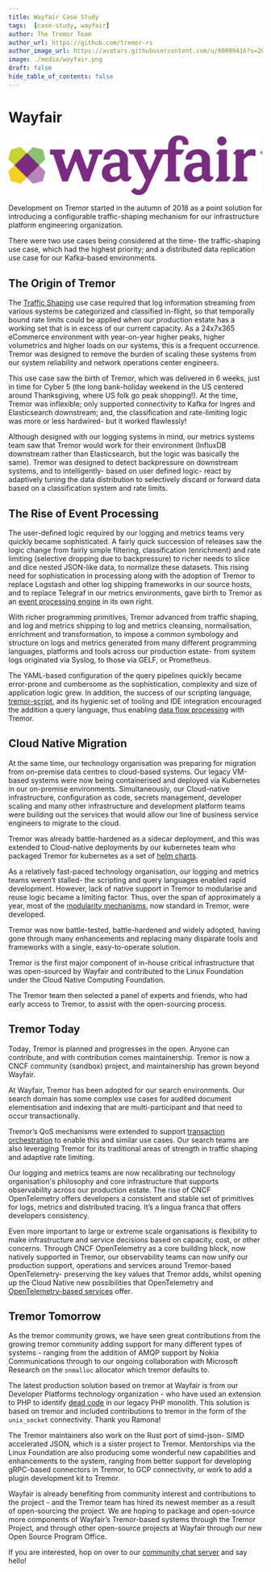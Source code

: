 ```yaml
---
title: Wayfair Case Study
tags:  [case-study, wayfair]
author: The Tremor Team
author_url: https://github.com/tremor-rs
author_image_url: https://avatars.githubusercontent.com/u/60009416?s=200&v=4
image: ./media/wayfair.png
draft: false
hide_table_of_contents: false
---
```


# Wayfair

![wayfair](./media/wayfair.png)

Development on Tremor started in the autumn of 2018 as a point solution
for introducing a configurable traffic-shaping mechanism for our
infrastructure platform engineering organization.

There were two use cases being considered at the time- the traffic-shaping use case, which had the highest priority; and a distributed data replication use case for our Kafka-based environments.

## The Origin of Tremor

The [Traffic Shaping](./2021-11-02-traffic-shaping.md)
use case required that log information streaming from various systems be
categorized and classified in-flight, so that temporally bound rate
limits could be applied when our production estate has a
working set that is in excess of our current capacity. As a
24x7x365 eCommerce environment with year-on-year higher peaks,
higher volumetrics and higher loads on our systems, this is a frequent
occurrence. Tremor was designed to remove the burden of scaling these
systems from our system reliability and network operations center
engineers.  
  
This use case saw the birth of Tremor, which was delivered in 6 weeks,
just in time for Cyber 5 (the long bank-holiday weekend in the US centered around Thanksgiving,
where US folk go peak shopping!). At the time, Tremor was inflexible; only
supported connectivity to Kafka for Ingres and Elasticsearch downstream; and, the classification
and rate-limiting logic was more or less hardwired- but it worked flawlessly!

Although designed with our logging systems in mind, our metrics systems
team saw that Tremor would work for their environment (InfluxDB downstream rather than Elasticsearch, but the logic was
basically the same). Tremor was designed to detect backpressure on downstream systems, and to intelligently- based on user defined
logic- react by adaptively tuning the data distribution to
selectively discard or forward data based on a classification system and rate limits.

## The Rise of Event Processing

The user-defined logic required by our logging and metrics teams very
quickly became sophisticated. A fairly quick succession of releases saw
the logic change from fairly simple filtering, classification (enrichment)
and rate limiting (selective dropping due to backpressure) to richer needs to slice and dice nested JSON-like data, to normalize
these datasets. This rising need for sophistication in processing along with the adoption of Tremor to replace Logstash and other log shipping frameworks in our
source hosts, and to replace Telegraf in our metrics environments, gave birth to Tremor as an [event processing engine](./2021-11-03-data-distribution.md) in its own right.

With richer programming primitives, Tremor advanced from traffic shaping,
and log and metrics shipping to log and metrics cleansing, normalisation,
enrichment and transformation, to impose a common symbology and structure
on logs and metrics generated from many different programming languages,
platforms and tools across our production estate- from system logs
originated via Syslog, to those via GELF, or Prometheus.

The YAML-based configuration of the query pipelines quickly became error-prone and cumbersome as the sophistication, complexity and size of
application logic grew. In addition, the success of our scripting
language, [tremor-script](/docs/getting-started/scripting),
and its hygienic set of tooling and IDE integration encouraged the addition a
query language, thus enabling [data flow processing](./2021-11-04-data-flow.md) with Tremor.

## Cloud Native Migration

At the same time, our technology organisation was preparing for migration
from on-premise data centres to cloud-based systems. Our legacy VM-based
systems were now being containerised and deployed via Kubernetes in our
on-premise environments. Simultaneously, our Cloud-native infrastructure, configuration as code,
secrets management, developer scaling and many other infrastructure and
development platform teams were building out the services that would
allow our line of business service engineers to migrate to the cloud.

Tremor was already battle-hardened as a sidecar deployment, and this was
extended to Cloud-native deployments by our kubernetes team who packaged
Tremor for kubernetes as a set of [helm charts](./2021-11-05-kubernetes-sidecars.md).

As a relatively fast-paced technology organisation, our logging and
metrics teams weren’t stalled- the scripting and query languages
enabled rapid development. However, lack of native support in Tremor to
modularise and reuse logic became a limiting factor. Thus, over the span of approximately a year, most of the [modularity mechanisms](./2021-11-06-modularity.md), now standard in Tremor, were developed.

Tremor was now battle-tested, battle-hardened and widely adopted, having
gone through many enhancements and replacing many disparate tools and
frameworks with a single, easy-to-operate solution.  
  
Tremor is the first major component of in-house critical infrastructure
that was open-sourced by Wayfair and contributed to the Linux Foundation
under the Cloud Native Computing Foundation.

The Tremor team then selected a panel of experts and friends, who had early
access to Tremor, to assist with the open-sourcing process.

## Tremor Today

Today, Tremor is planned and progresses in the open. Anyone can
contribute, and with contribution comes maintainership. Tremor is now a CNCF
community (sandbox) project, and maintainership has grown beyond
Wayfair.

At Wayfair, Tremor has been adopted for our search environments. Our
search domain has some complex use cases for audited document
elementisation and indexing that are multi-participant and that need to
occur transactionally.

Tremor’s QoS mechanisms were extended to support [transaction orchestration](./2021-11-07-search.md) to enable this and similar use cases. Our search teams are also
leveraging Tremor for its traditional areas of strength in traffic
shaping and adaptive rate limiting.

Our logging and metrics teams are now recalibrating our technology
organisation's philosophy and core infrastructure that supports
observability across our production estate. The rise of CNCF
OpenTelemetry offers developers a consistent and stable set of
primitives for logs, metrics and distributed tracing. It’s a lingua
franca that offers developers consistency.  
  
Even more important to large or extreme scale organisations is
flexibility to make infrastructure and service decisions based on
capacity, cost, or other concerns. Through CNCF OpenTelemetry as a core
building block, now natively supported in Tremor, our observability
teams can now unify our production support, operations and services
around Tremor-based OpenTelemetry- preserving the key values that
Tremor adds, whilst opening up the Cloud Native new possibilities that
OpenTelemetry and [OpenTelemetry-based services](./2021-11-08-uop.md) offer.

## Tremor Tomorrow

As the tremor community grows, we have seen great contributions from the
growing tremor community adding support for many different types of
systems - ranging from the addition of AMQP support by Nokia
Communications through to our ongoing collaboration with Microsoft
Research on the `snmalloc` allocator which tremor defaults to. 

The latest production solution based on tremor at Wayfair is from our
Developer Platforms technology organization - who have used an extension
to PHP to identify [dead code](./2021-11-09-php-dead-code-detection.md) in our legacy PHP monolith. This solution is
based on tremor and included contributions to tremor in the form of the
`unix_socket` connectivity. Thank you Ramona!

The Tremor maintainers also work on the Rust port of simd-json- SIMD
accelerated JSON, which is a sister project to Tremor. Mentorships via
the Linux Foundation are also producing some wonderful new capabilities
and enhancements to the system, ranging from better support for
developing gRPC-based connectors in Tremor, to GCP connectivity,
or work to add a plugin development kit to Tremor.  
  
Wayfair is already benefiting from community interest and contributions
to the project - and the Tremor team has hired its newest member as a
result of open-sourcing the project. We are hoping to package and open-source more components of Wayfair’s Tremor-based systems through the
Tremor Project, and through other open-source projects at Wayfair
through our new Open Source Program Office.

If you are interested, hop on over to our [community chat
server](https://chat.tremor.rs/) and say hello!
